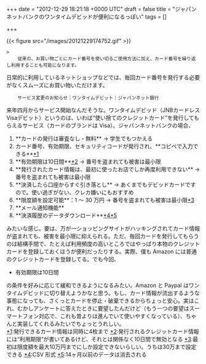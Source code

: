 
+++
date = "2012-12-29 18:21:18 +0000 UTC"
draft = false
title = "ジャパンネットバンクのワンタイムデビッドが便利になるっぽい"
tags = []

+++


{{< figure src="/images/20121229174752.gif"  >}}

    >
        従来の、お買い物ごとにカード番号を使い切るご使用方法に加え、カード番号を繰り返し利用することも可能になります。
 日常的に利用しているネットショップなどでは、毎回カード番号を発行する必要がなくスムーズにお買い物いただけます。

        サービス変更のお知らせ｜ワンタイムデビット｜ジャパンネット銀行
    
来年四月からサービス開始なんだそうな。ワンタイムデビッド（JNBカードレスVisaデビット）というのは、いわば“使い捨てのクレジットカード”を発行してもらえるサービス（カードのブランドは Visa）。ジャパンネットバンクの場合、

<ol>
<li>**カードの発行は審査なし・無料** → 学生でもつかえる</li>
<li>カード番号、有効期限、セキュリティコードが発行され、**コピペで入力できる**<a href="#f1" name="fn1" title="発行できるカード情報は同時に4枚まで">*1</a></li>
<li>**有効期限は10日間**<a href="#f2" name="fn2" title="発行されるクレジットカード情報には“利用期限”が書いてあるけど、それとは関係なく10日間で無効となる">*2</a> → 番号を盗まれても被害は最小限</li>
<li>**発行されたカード情報は、最初に使ったお店でしか再度利用できない** → 番号を盗まれても被害は最小限</li>
<li>**決済したら口座からすぐ引き落とし** → あくまでもデビッドカードですので。使い過ぎがない、クレカ嫌いにもおすすめ</li>
<li>**限度額を設定可能**：1 ～ 30 万円 → 番号を盗まれても被害は最小限<a href="#f3" name="fn3" title="最初は限度額を最大10万円までにしか設定できないらしい。うちは30万まで設定できる">*3</a></li>
<li>**メール通知機能**</li>
<li>**決済履歴のデータダウンロード**<a href="#f4" name="fn4" title="CSV 形式">*4</a><a href="#f5" name="fn5" title="14ヶ月以前のデータは消去される">*5</a></li>
</ol>みたいな感じ。要は、万が一ショッピングサイトがハッキングされてカード情報が盗まれても、被害を最小限に抑えられる。ただ、毎回カードを発行してもらうのは結構手間で、たとえば利用頻度の高いところではやっぱり本物のクレジットカードを登録しておくほうが便利だったりする。実際、僕も Amazon には普通のクレジットカードを登録してる。でも今回、

<ul>
<li>有効期限は10日間</li>
</ul>の条件を好みに応じて緩和できるようになるみたい。Amazon と Paypal はワンタイムデビッドに切り替えようかなと思う。もし、カード情報が流出するような事態になっても、さくっとカードを停止・破棄できるからちょっと安心。実はこれ、むかしアンケートに答えたときに要望したんだけど（もう一つの要望はスーマートフォン対応で、これも昔よりは進んでいて使いやすくなっている）、ちゃんと実装してくれるみたいでちょっとうれしい。
<div class="footnote">
<a href="#fn1" name="f1" class="footnote-number">*1</a><span class="footnote-delimiter">:</span><span class="footnote-text">発行できるカード情報は同時に4枚まで</span>
<a href="#fn2" name="f2" class="footnote-number">*2</a><span class="footnote-delimiter">:</span><span class="footnote-text">発行されるクレジットカード情報には“利用期限”が書いてあるけど、それとは関係なく10日間で無効となる</span>
<a href="#fn3" name="f3" class="footnote-number">*3</a><span class="footnote-delimiter">:</span><span class="footnote-text">最初は限度額を最大10万円までにしか設定できないらしい。うちは30万まで設定できる</span>
<a href="#fn4" name="f4" class="footnote-number">*4</a><span class="footnote-delimiter">:</span><span class="footnote-text">CSV 形式</span>
<a href="#fn5" name="f5" class="footnote-number">*5</a><span class="footnote-delimiter">:</span><span class="footnote-text">14ヶ月以前のデータは消去される</span>
</div>

